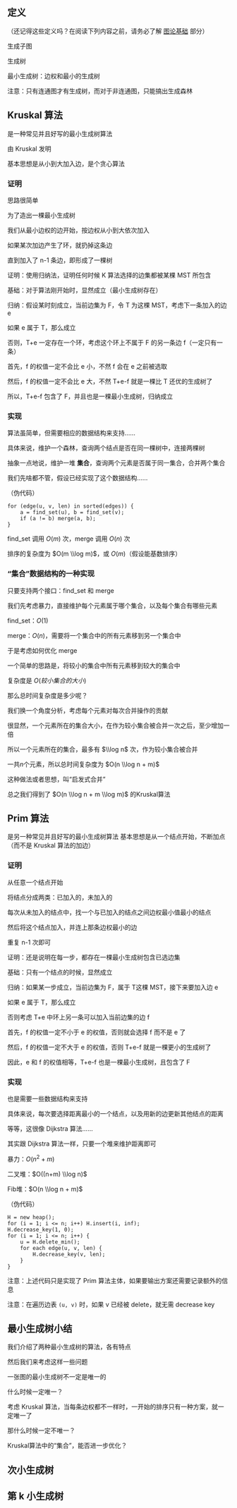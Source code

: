 ## 定义

（还记得这些定义吗？在阅读下列内容之前，请务必了解 [图论基础](/graph/basic) 部分）

生成子图

生成树

最小生成树：边权和最小的生成树

注意：只有连通图才有生成树，而对于非连通图，只能搞出生成森林

## Kruskal 算法

是一种常见并且好写的最小生成树算法

由 Kruskal 发明

基本思想是从小到大加入边，是个贪心算法

### 证明

思路很简单

为了造出一棵最小生成树

我们从最小边权的边开始，按边权从小到大依次加入

如果某次加边产生了环，就扔掉这条边

直到加入了 n-1 条边，即形成了一棵树

证明：使用归纳法，证明任何时候 K 算法选择的边集都被某棵 MST 所包含

基础：对于算法刚开始时，显然成立（最小生成树存在）

归纳：假设某时刻成立，当前边集为 F，令 T 为这棵 MST，考虑下一条加入的边 e

如果 e 属于 T，那么成立

否则，T+e 一定存在一个环，考虑这个环上不属于 F 的另一条边 f（一定只有一条）

首先，f 的权值一定不会比 e 小，不然 f 会在 e 之前被选取

然后，f 的权值一定不会比 e 大，不然 T+e-f 就是一棵比 T 还优的生成树了

所以，T+e-f 包含了 F，并且也是一棵最小生成树，归纳成立

### 实现

算法虽简单，但需要相应的数据结构来支持……

具体来说，维护一个森林，查询两个结点是否在同一棵树中，连接两棵树

抽象一点地说，维护一堆 **集合**，查询两个元素是否属于同一集合，合并两个集合

我们先啥都不管，假设已经实现了这个数据结构……

（伪代码）

    for (edge(u, v, len) in sorted(edges)) {
    	a = find_set(u), b = find_set(v);
    	if (a != b) merge(a, b);
    }

find_set 调用 $O(m)$ 次，merge 调用 $O(n)$ 次

排序的复杂度为 $O(m \\log m)$，或 $O(m)$（假设能基数排序）

### “集合”数据结构的一种实现

只要支持两个接口：find_set 和 merge

我们先考虑暴力，直接维护每个元素属于哪个集合，以及每个集合有哪些元素

find_set：$O(1)$

merge：$O(n)$，需要将一个集合中的所有元素移到另一个集合中

于是考虑如何优化 merge

一个简单的思路是，将较小的集合中所有元素移到较大的集合中

复杂度是 $O(较小集合的大小)$

那么总时间复杂度是多少呢？

我们换一个角度分析，考虑每个元素对每次合并操作的贡献

很显然，一个元素所在的集合大小，在作为较小集合被合并一次之后，至少增加一倍

所以一个元素所在的集合，最多有 $\\log n$ 次，作为较小集合被合并

一共$n$个元素，所以总时间复杂度为 $O(n \\log n + m)$

这种做法或者思想，叫“启发式合并”

总之我们得到了 $O(n \\log n + m \\log m)$ 的Kruskal算法

## Prim 算法

是另一种常见并且好写的最小生成树算法
基本思想是从一个结点开始，不断加点（而不是 Kruskal 算法的加边）

### 证明

从任意一个结点开始

将结点分成两类：已加入的，未加入的

每次从未加入的结点中，找一个与已加入的结点之间边权最小值最小的结点

然后将这个结点加入，并连上那条边权最小的边

重复 n-1 次即可

证明：还是说明在每一步，都存在一棵最小生成树包含已选边集

基础：只有一个结点的时候，显然成立

归纳：如果某一步成立，当前边集为 F，属于 T这棵 MST，接下来要加入边 e

如果 e 属于 T，那么成立

否则考虑 T+e 中环上另一条可以加入当前边集的边 f

首先，f 的权值一定不小于 e 的权值，否则就会选择 f 而不是 e 了

然后，f 的权值一定不大于 e 的权值，否则 T+e-f 就是一棵更小的生成树了

因此，e 和 f 的权值相等，T+e-f 也是一棵最小生成树，且包含了 F

### 实现

也是需要一些数据结构来支持

具体来说，每次要选择距离最小的一个结点，以及用新的边更新其他结点的距离

等等，这很像 Dijkstra 算法……

其实跟 Dijkstra 算法一样，只要一个堆来维护距离即可

暴力：$O(n^2+m)$

二叉堆：$O((n+m) \\log n)$

Fib堆：$O(n \\log n + m)$

（伪代码）

    H = new heap();
    for (i = 1; i <= n; i++) H.insert(i, inf);
    H.decrease_key(1, 0);
    for (i = 1; i <= n; i++) {
    	u = H.delete_min();
    	for each edge(u, v, len) {
    		H.decrease_key(v, len);
    	}
    }

注意：上述代码只是实现了 Prim 算法主体，如果要输出方案还需要记录额外的信息

注意：在遍历边表 `(u, v)` 时，如果 v 已经被 delete，就无需 decrease key

## 最小生成树小结

我们介绍了两种最小生成树的算法，各有特点

然后我们来考虑这样一些问题

一张图的最小生成树不一定是唯一的

什么时候一定唯一？

考虑 Kruskal 算法，当每条边权都不一样时，一开始的排序只有一种方案，就一定唯一了

那什么时候一定不唯一？

Kruskal算法中的“集合”，能否进一步优化？

## 次小生成树

## 第 k 小生成树
